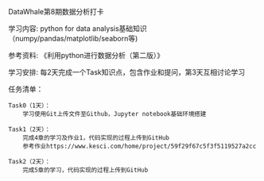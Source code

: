 DataWhale第8期数据分析打卡

学习内容:
	python for data analysis基础知识（numpy/pandas/matplotlib/seaborn等)

参考资料:
	《利用python进行数据分析（第二版）》

学习安排:
	每2天完成一个Task知识点，包含作业和提问，第3天互相讨论学习

任务清单：

	Task0（1天）：
		学习使用Git上传文件至Github，Jupyter notebook基础环境搭建

	Task1（2天）：
		完成4章的学习及作业1，代码实现的过程上传到GitHub
		参考作业https://www.kesci.com/home/project/59f29f67c5f3f5119527a2cc
	
	Task2（2天）： 
		完成5章的学习，代码实现的过程上传到GitHub